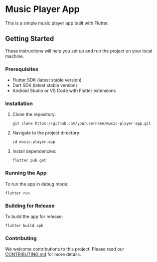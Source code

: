 # Music Player App

This is a simple music player app built with Flutter.

## Getting Started

These instructions will help you set up and run the project on your local machine.

### Prerequisites

- Flutter SDK (latest stable version)
- Dart SDK (latest stable version)
- Android Studio or VS Code with Flutter extensions

### Installation

1. Clone the repository:
   ```
   git clone https://github.com/yourusername/music-player-app.git
   ```

2. Navigate to the project directory:
   ```
   cd music-player-app
   ```

3. Install dependencies:
   ```
   flutter pub get
   ```

### Running the App

To run the app in debug mode:

```
flutter run
```

### Building for Release

To build the app for release:

```
flutter build apk
```

### Contributing

We welcome contributions to this project. Please read our [CONTRIBUTING.md](CONTRIBUTING.md) for more details.


